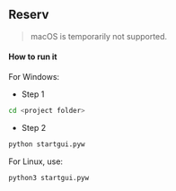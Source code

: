 ## Reserv
> macOS is temporarily not supported.

#### How to run it
For Windows:
* Step 1
```sh
cd <project folder>
```

* Step 2
```sh
python startgui.pyw
```

For Linux, use:
```sh
python3 startgui.pyw
```
